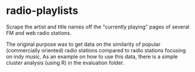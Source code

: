 # radio-playlists
Scrape the artist and title names off the "currently playing" pages of
several FM and web radio stations.

The original purpose was to get data on the similarity of popular (commercially 
oriented) radio stations compared to radio stations focusing on indy music. As
an example on how to use this data, there is a simple cluster analysis (using R)
in the evaluation folder.

